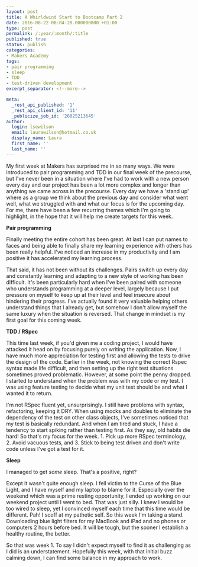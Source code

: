 ```yaml
---
layout: post
title: A Whirldwind Start to Bootcamp Part 2
date: 2016-08-22 08:04:28.000000000 +01:00
type: post
permalink: /:year/:month/:title
published: true
status: publish
categories:
- Makers Academy
tags:
- pair programming
- sleep
- TDD
- test-driven development
excerpt_separator: <!--more-->

meta:
  _rest_api_published: '1'
  _rest_api_client_id: '11'
  _publicize_job_id: '26025213645'
author:
  login: lsewilson
  email: laurawilson@hotmail.co.uk
  display_name: Laura
  first_name: ''
  last_name: ''
---
```

<p>My first week at Makers has surprised me in so many ways. We were introduced to pair programming and TDD in our final week of the precourse, but I've never been in a situation where I've had to work with a new person every day and our project has been a lot more complex and longer than anything we came across in the precourse. Every day we have a 'stand up' where as a group we think about the previous day and consider what went well, what we struggled with and what our focus is for the upcoming day. For me, there have been a few recurring themes which I'm going to highlight, in the hope that it will help me create targets for this week.</p>
<p><!--more--></p>
<p><b>Pair programming </b></p>
<p>Finally meeting the entire cohort has been great. At last I can put names to faces and being able to finally share my learning experience with others has been really helpful. I've noticed an increase in my productivity and I am positive it has accelerated my learning process.</p>
<p>That said, it has not been without its challenges. Pairs switch up every day and constantly learning and adapting to a new style of working has been difficult. It's been particularly hard when I've been paired with someone who understands programming at a deeper level, largely because I put pressure on myself to keep up at their level and feel insecure about hindering their progress. I've actually found it very valuable helping others understand things that I already get, but somehow I don't allow myself the same luxury when the situation is reversed. That change in mindset is my first goal for this coming week.</p>
<p><b>TDD / RSpec </b></p>
<p>This time last week, if you'd given me a coding project, I would have attacked it head on by focusing purely on writing the application. Now, I have much more appreciation for testing first and allowing the tests to drive the design of the code. Earlier in the week, not knowing the correct Rspec syntax made life difficult, and then setting up the right test situations sometimes proved problematic. However, at some point the penny dropped. I started to understand when the problem was with my code or my test. I was using feature testing to decide what my unit test should be and what I wanted it to return.</p>
<p>I'm not RSpec fluent yet, unsurprisingly. I still have problems with syntax, refactoring, keeping it DRY. When using mocks and doubles to eliminate the dependency of the test on other class objects, I've sometimes noticed that my test is basically redundant. And when I am tired and stuck, I have a tendency to start spiking rather than testing first. As they say, old habits die hard! So that's my focus for the week. 1. Pick up more RSpec terminology, 2. Avoid vacuous tests, and 3. Stick to being test driven and don't write code unless I've got a test for it.</p>
<p><b>Sleep</b></p>
<p>I managed to get <i>some </i>sleep. That's a positive, right?</p>
<p>Except it wasn't quite enough sleep. I fell victim to the Curse of the Blue Light, and I have myself and my laptop to blame for it. Especially over the weekend which was a prime resting opportunity, I ended up working on our weekend project until I went to bed. That was just silly. I knew I would be too wired to sleep, yet I convinced myself each time that this time would be different. Pah! I scoff at my pathetic self. So this week I'm taking a stand. Downloading blue light filters for my MacBook and iPad and no phones or computers 2 hours before bed. It will be tough, but the sooner I establish a healthy routine, the better.</p>
<p>So that was week 1. To say I didn't expect myself to find it as challenging as I did is an understatement. Hopefully this week, with that initial buzz calming down, I can find some balance in my approach to work.</p>
